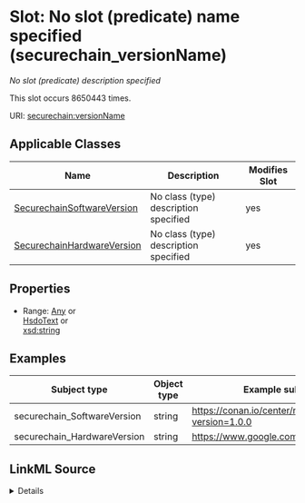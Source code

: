 

# Slot: No slot (predicate) name specified (securechain_versionName)


_No slot (predicate) description specified_






This slot occurs 8650443 times.


URI: [securechain:versionName](https://w3id.org/secure-chain/versionName)



<!-- no inheritance hierarchy -->





## Applicable Classes

| Name | Description | Modifies Slot |
| --- | --- | --- |
| [SecurechainSoftwareVersion](../classes/SecurechainSoftwareVersion.md) | No class (type) description specified |  yes  |
| [SecurechainHardwareVersion](../classes/SecurechainHardwareVersion.md) | No class (type) description specified |  yes  |







## Properties

* Range: [Any](../classes/Any.md)&nbsp;or&nbsp;<br />[HsdoText](../classes/HsdoText.md)&nbsp;or&nbsp;<br />[xsd:string](http://www.w3.org/2001/XMLSchema#string)






## Examples

| Subject type | Object type | Example subject | Example object | Occurrences |
| --- | --- | --- | --- | --- |
| securechain_SoftwareVersion | string | https://conan.io/center/recipes/7bitconf?version=1.0.0 | 1.0.0 | 8593148 |
| securechain_HardwareVersion | string | https://www.google.com/search?q=-+- | - | 57295 |




## LinkML Source

<details>

```yaml
name: securechain_versionName
annotations:
  count:
    tag: count
    value: 8650443
description: No slot (predicate) description specified
title: No slot (predicate) name specified
examples:
- object:
    example_object: 1.0.0
    example_object_type: string
    example_predicate: securechain:versionName
    example_subject: https://conan.io/center/recipes/7bitconf?version=1.0.0
    example_subject_type: securechain_SoftwareVersion
- object:
    example_object: '-'
    example_object_type: string
    example_predicate: securechain:versionName
    example_subject: https://www.google.com/search?q=-+-
    example_subject_type: securechain_HardwareVersion
from_schema: secure-chain-kg
rank: 1000
domain: __Bcfd3c14c389f3c8ba32c30498a1d8b29
slot_uri: securechain:versionName
alias: securechain_versionName
domain_of:
- securechain_HardwareVersion
- securechain_SoftwareVersion
range: Any
any_of:
- range: hsdo_Text
- range: string

```
</details>